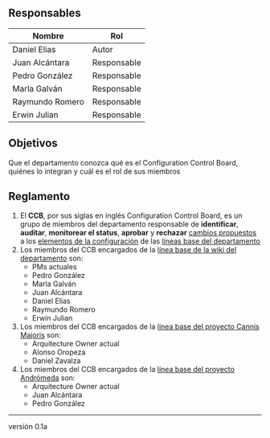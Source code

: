 ## Responsables
| Nombre    | Rol               | 
| --------- | ----------------- | 
| Daniel Elias    | Autor             | 
| Juan Alcántara         | Responsable       |
| Pedro González         | Responsable       |
| Marla Galván        | Responsable       |
| Raymundo Romero         | Responsable       |
| Erwin Julian         | Responsable       |

## Objetivos
Que el departamento conozca qué es el Configuration Control Board, quiénes lo integran y cuál es el rol de sus miembros

## Reglamento
1. El __CCB__, por sus siglas en inglés Configuration Control Board, es un grupo de miembros del departamento responsable de __identificar__, __auditar__, __monitorear el status__, __aprobar__ y __rechazar__ [cambios propuestos](https://github.com/novaDepto/Nova/wiki/Proceso-de-Modificaci%C3%B3n-de-baseline) a los [elementos de la configuración](https://github.com/novaDepto/Nova/wiki/Politica-de-elementos-de-la-configuracion) de las [líneas base del departamento](https://github.com/novaDepto/Nova/wiki/Politica-de-lineas-base)
2. Los miembros del CCB encargados de la [línea base de la wiki del departamento](https://github.com/novaDepto/Nova/wiki) son:
    <ul>
        <li>PMs actuales</li>
        <li>Pedro González</li>
        <li>Marla Galván</li>
        <li>Juan Alcántara</li>
        <li>Daniel Elias</li>
        <li>Raymundo Romero</li>
        <li>Erwin Julian</li>
    </ul>
3. Los miembros del CCB encargados de la [línea base del proyecto Cannis Majoris](https://github.com/AlonsoOropeza/PugSeal) son:
    <ul>
        <li>Arquitecture Owner actual</li>
        <li>Alonso Oropeza</li>
        <li>Daniel Zavalza</li>
    </ul>
4. Los miembros del CCB encargados de la [línea base del proyecto Andrómeda](https://gitlab.com/nova_tec/obcapital) son:
    <ul>
        <li>Arquitecture Owner actual</li>
        <li>Juan Alcántara</li>
        <li>Pedro González</li>
    </ul>

***
versión 0.1a
